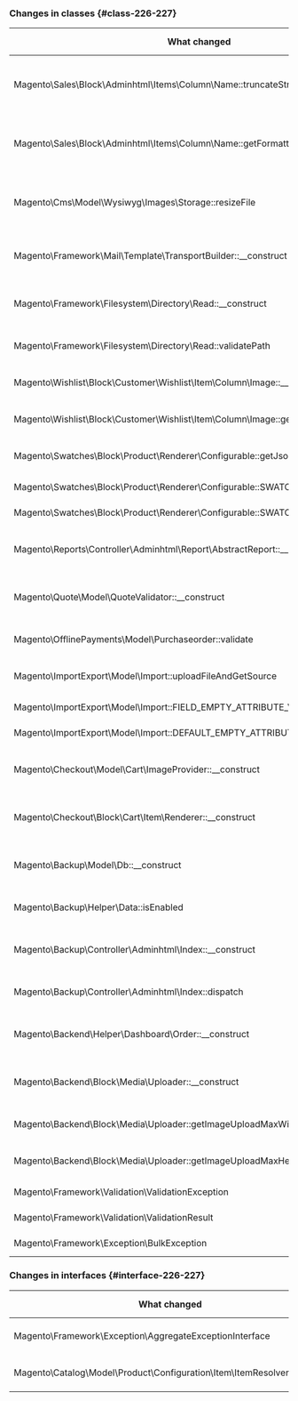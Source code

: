 ### Changes in classes {#class-226-227}

| What changed                                                                       | How changed                             |
| ---------------------------------------------------------------------------------- | --------------------------------------- |
| Magento\Sales\Block\Adminhtml\Items\Column\Name::truncateString                    | [public] Method parameter typing added. |
| Magento\Sales\Block\Adminhtml\Items\Column\Name::getFormattedOption                | [public] Method parameter typing added. |
| Magento\Cms\Model\Wysiwyg\Images\Storage::resizeFile                               | [public] Method parameter name changed. |
| Magento\Framework\Mail\Template\TransportBuilder::\_\_construct                    | [public] Added optional parameter(s).   |
| Magento\Framework\Filesystem\Directory\Read::\_\_construct                         | [public] Added optional parameter(s).   |
| Magento\Framework\Filesystem\Directory\Read::validatePath                          | [protected] Method has been added.      |
| Magento\Wishlist\Block\Customer\Wishlist\Item\Column\Image::\_\_construct          | [public] Method has been added.         |
| Magento\Wishlist\Block\Customer\Wishlist\Item\Column\Image::getProductForThumbnail | [public] Method has been added.         |
| Magento\Swatches\Block\Product\Renderer\Configurable::getJsonSwatchSizeConfig      | [public] Method has been added.         |
| Magento\Swatches\Block\Product\Renderer\Configurable::SWATCH\_IMAGE\_NAME          | Constant has been added.                |
| Magento\Swatches\Block\Product\Renderer\Configurable::SWATCH\_THUMBNAIL\_NAME      | Constant has been added.                |
| Magento\Reports\Controller\Adminhtml\Report\AbstractReport::\_\_construct          | [public] Added optional parameter(s).   |
| Magento\Quote\Model\QuoteValidator::\_\_construct                                  | [public] Added optional parameter(s).   |
| Magento\OfflinePayments\Model\Purchaseorder::validate                              | [public] Method has been added.         |
| Magento\ImportExport\Model\Import::uploadFileAndGetSource                          | [public] Method has been added.         |
| Magento\ImportExport\Model\Import::FIELD\_EMPTY\_ATTRIBUTE\_VALUE\_CONSTANT        | Constant has been added.                |
| Magento\ImportExport\Model\Import::DEFAULT\_EMPTY\_ATTRIBUTE\_VALUE\_CONSTANT      | Constant has been added.                |
| Magento\Checkout\Model\Cart\ImageProvider::\_\_construct                           | [public] Added optional parameter(s).   |
| Magento\Checkout\Block\Cart\Item\Renderer::\_\_construct                           | [public] Added optional parameter(s).   |
| Magento\Backup\Model\Db::\_\_construct                                             | [public] Added optional parameter(s).   |
| Magento\Backup\Helper\Data::isEnabled                                              | [public] Method has been added.         |
| Magento\Backup\Controller\Adminhtml\Index::\_\_construct                           | [public] Added optional parameter(s).   |
| Magento\Backup\Controller\Adminhtml\Index::dispatch                                | [public] Method has been added.         |
| Magento\Backend\Helper\Dashboard\Order::\_\_construct                              | [public] Added optional parameter(s).   |
| Magento\Backend\Block\Media\Uploader::\_\_construct                                | [public] Added optional parameter(s).   |
| Magento\Backend\Block\Media\Uploader::getImageUploadMaxWidth                       | [public] Method has been added.         |
| Magento\Backend\Block\Media\Uploader::getImageUploadMaxHeight                      | [public] Method has been added.         |
| Magento\Framework\Validation\ValidationException                                   | Class was added.                        |
| Magento\Framework\Validation\ValidationResult                                      | Class was added.                        |
| Magento\Framework\Exception\BulkException                                          | Class was added.                        |

### Changes in interfaces {#interface-226-227}

| What changed                                                           | How changed          |
| ---------------------------------------------------------------------- | -------------------- |
| Magento\Framework\Exception\AggregateExceptionInterface                | Interface was added. |
| Magento\Catalog\Model\Product\Configuration\Item\ItemResolverInterface | Interface was added. |
